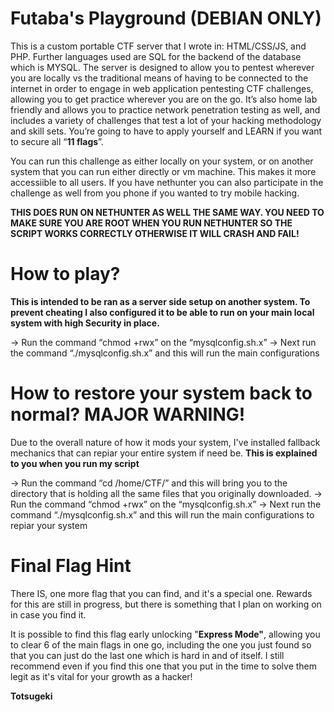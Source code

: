 # Futaba's Playground (DEBIAN ONLY)

This is a custom portable CTF server that I wrote in: HTML/CSS/JS, and PHP. Further languages used are SQL for the backend of the database which is MYSQL. The server is designed to allow you to pentest wherever you are locally vs the traditional means of having to be connected to the internet in order to engage in web application pentesting CTF challenges, allowing you to get practice wherever you are on the go. It’s also home lab friendly and allows you to practice network penetration testing as well, and includes a variety of challenges that test a lot of your hacking methodology and skill sets. You’re going to have to apply yourself and LEARN if you want to secure all “**11 flags**”.

You can run this challenge as either locally on your system, or on another system that you can run either directly or vm machine. This makes it more accessiible to all users. 
If you have nethunter you can also participate in the challenge as well from you phone if you wanted to try mobile hacking.  

**THIS DOES RUN ON NETHUNTER AS WELL THE SAME WAY. YOU NEED TO MAKE SURE YOU ARE ROOT WHEN YOU RUN NETHUNTER SO THE SCRIPT WORKS CORRECTLY OTHERWISE IT WILL CRASH AND FAIL!**

# How to play? 

**This is intended to be ran as a server side setup on another system. To prevent cheating I also configured it to be able to run on your main local system with high Security in place.**

-> Run the command “chmod +rwx” on the “mysqlconfig.sh.x”
-> Next run the command “./mysqlconfig.sh.x” and this will run the main configurations 

# How to restore your system back to normal? MAJOR WARNING! 

Due to the overall nature of how it mods your system, I've installed fallback mechanics that can repiar your entire system if need be. **This is explained to you when you run my script**

-> Run the command “cd /home/CTF/” and this will bring you to the directory that is holding all the same files that you originally downloaded. 
-> Run the command “chmod +rwx” on the “mysqlconfig.sh.x”
-> Next run the command “./mysqlconfig.sh.x” and this will run the main configurations to repiar your system

# Final Flag Hint

There IS, one more flag that you can find, and it's a special one. Rewards for this are still in progress, but there is something that I plan on working on in case you find it. 

It is possible to find this flag early unlocking "**Express Mode"**, allowing you to clear 6 of the main flags in one go, including the one you just found so that you can just do the last one which is hard in and of itself. I still recommend even if you find this one that you put in the time to solve them legit as it's vital for your growth as a hacker! 

**Totsugeki**
